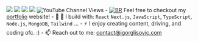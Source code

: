 [<img
  src="https://img.shields.io/badge/github-%2312100E.svg?&style=for-the-badge&logo=github&logoColor=white&color=black"
/>](https://github.com/igorglisovic) [<img
  src="https://img.shields.io/badge/instagram-%2312100E.svg?&style=for-the-badge&logo=instagram&color=405DE6"
/>](https://www.instagram.com/codingwithigor) [<img
  src="https://img.shields.io/badge/linkedin-%230077B5.svg?&style=for-the-badge&logo=linkedin&logoColor=white"
/>](https://www.linkedin.com/in/igor-glisovic/) [<img
  src="https://img.shields.io/badge/youtube-%230077B5.svg?&style=for-the-badge&logo=youtube&logoColor=white&color=FF0000"
/>](https://www.youtube.com/@CodingWithIgor) ![YouTube Channel
Views](https://img.shields.io/youtube/channel/views/UCCIFp-Se_xjfYc94H04oK7Q) -
[![BR](https://igorglisovic.com/favicon.png)](https://igorglisovic.com/) Feel
free to checkout my [portfolio](https://igorglisovic.com/) website! - 🏢 🧰 I
build with: `React` `Next.js`, `JavaScript`, `TypeScript`, `Node.js`, `MongoDB`,
`Tailwind` ... - ⚡ I enjoy creating content, driving, and coding ofc. :) - 📫
Reach out to me: contact@igorglisovic.com
